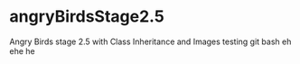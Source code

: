 # angryBirdsStage2.5
Angry Birds stage 2.5 with Class Inheritance and Images
testing git bash eh ehe he